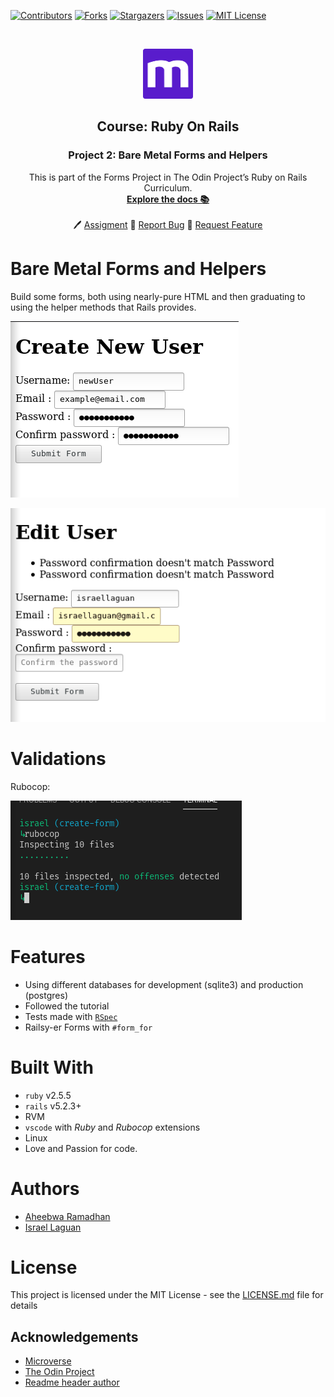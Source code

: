 <!-- PROJECT SHIELDS -->
<!--
*** I'm using markdown "reference style" links for readability.
*** Reference links are enclosed in brackets [ ] instead of parentheses ( ).
*** See the bottom of this document for the declaration of the reference variables
*** for contributors-url, forks-url, etc. This is an optional, concise syntax you may use.
*** https://www.markdownguide.org/basic-syntax/#reference-style-links
-->

[![Contributors][contributors-shield]][contributors-url]
[![Forks][forks-shield]][forks-url]
[![Stargazers][stars-shield]][stars-url]
[![Issues][issues-shield]][issues-url]
[![MIT License][license-shield]][license-url]

<!-- PROJECT LOGO -->
<br />
<p align="center">
  <a href="https://www.microverse.org/">
    <img src="doc/microverse.png" alt="Logo" width="80" height="80">
  </a>

  <h2 align="center">
    Course: Ruby On Rails
  </h2>
  <h3 align="center">
    Project 2: Bare Metal Forms and Helpers
  </h3>

  <p align="center">
    This is part of the Forms Project in The Odin Project’s Ruby on Rails Curriculum.  
    <br />
    <a href="https://github.com/raheebwa/bare-metal-forms/blob/master/README.md"><strong>Explore the docs 📚</strong></a>
    <br />
    <br />
    🖊️
    <a href="https://www.theodinproject.com/courses/ruby-on-rails/lessons/forms">Assigment</a>
    🐛
    <a href="https://github.com/raheebwa/bare-metal-forms/issues">Report Bug</a>
    🙏
    <a href="https://github.com/raheebwa/bare-metal-forms/issues">Request Feature</a>
  </p>
</p>

# Bare Metal Forms and Helpers

Build some forms, both using nearly-pure HTML and then graduating to using the helper methods that Rails provides.

![create](doc/create.png)

![edit](doc/edit.png)

# Validations

Rubocop:

![rubocop-validation](doc/rubocop.png)

# Features

- Using different databases for development (sqlite3) and production (postgres)
- Followed the tutorial
- Tests made with [`RSpec`](https://relishapp.com/rspec/)
- Railsy-er Forms with `#form_for`

# Built With

- `ruby` v2.5.5
- `rails` v5.2.3+
- RVM
- `vscode` with _Ruby_ and _Rubocop_ extensions
- Linux
- Love and Passion for code.

# Authors

- [Aheebwa Ramadhan](https://github.com/raheebwa)
- [Israel Laguan](https://github.com/Israel-Laguan)

# License

This project is licensed under the MIT License - see the [LICENSE.md](LICENSE.md) file for details

<!-- ACKNOWLEDGEMENTS -->

## Acknowledgements

- [Microverse](https://www.microverse.org/)
- [The Odin Project](https://www.theodinproject.com/)
- [Readme header author](https://github.com/collinsugwu/Microverse201-Enumerable-Methods)

<!-- MARKDOWN LINKS & IMAGES -->
<!-- https://www.markdownguide.org/basic-syntax/#reference-style-links -->

[contributors-shield]: https://img.shields.io/github/contributors/raheebwa/bare-metal-forms.svg?style=flat-square
[contributors-url]: https://github.com/raheebwa/bare-metal-forms/graphs/contributors
[forks-shield]: https://img.shields.io/github/forks/raheebwa/bare-metal-forms
[forks-url]: https://github.com/raheebwa/bare-metal-forms/network/members
[stars-shield]: https://img.shields.io/github/stars/raheebwa/bare-metal-forms
[stars-url]: https://github.com/raheebwa/bare-metal-forms/stargazers
[issues-shield]: https://img.shields.io/github/issues/raheebwa/bare-metal-forms
[issues-url]: https://github.com/raheebwa/bare-metal-forms/issues
[license-shield]: https://img.shields.io/github/license/raheebwa/bare-metal-forms
[license-url]: https://github.com/raheebwa/bare-metal-forms/blob/master/LICENSE.txt

